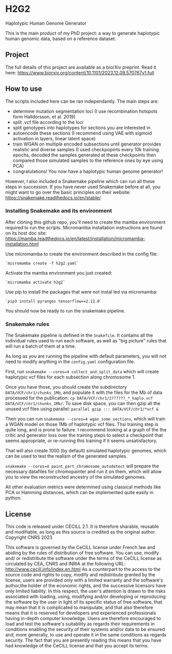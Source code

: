 # H2G2
Haplotypic Human Genome Generator

This is the main product of my PhD project: a way to generate haplotypic human genomic data, based on a reference dataset.

## Project
The full details of this project are available as a biorXiv preprint. Read it here: https://www.biorxiv.org/content/10.1101/2023.12.08.570767v1.full

## How to use 
The scripts included here can be ran independantly. The main steps are:
 - determine mutation segmentation loci (I use recombination hotspots form Halldorsson, et al. 2019)
 - split .vcf file according to the loci
 - split genotypes into haplotypes for sections you are interested in
 - autoencode these sections (I recommend using VAE with sigmoid activation in layers, linear latent space)
 - train WGAN on multiple encoded subsections until generator provides realistic and diverse samples (I used checkpopints every 10k training epochs, decoded the samples generated at these checkpoints then compared those simulated samples to the reference ones by eye using PCA)
 - congratulations! You now have a haplotypic human genome generator!

However, I also included a Snakemake pipeline which can run all these steps in succession.  If you have never used Snakemake before at all, you might want to go over the basic principles on their website: https://snakemake.readthedocs.io/en/stable/

### Installing Snakemake and its environment
After cloning this github repo, you'll need to create the mamba environment required to run the scripts. Micromamba installation instructions are found on its host doc site: https://mamba.readthedocs.io/en/latest/installation/micromamba-installation.html

Use micromamba to create the environment described in the config file: 

    `micromamba create -f h2g2.yaml`
    
Activate the mamba environment you just created:

    `micromamba activate h2g2`
Use pip to install the packages that were not instal
led via micromamba:

    `pip3 install pyranges tensorflow==2.12.0`
    
You should now be ready to run the snakemake pipeline.

### Snakemake rules
The Snakemake pipeline is defined in the `Snakefile`. It contains all the individual rules used to run each software, as well as "big picture" rules that will run a batch of them at a time.

As long as you are running the pipeline with default parameters, you will not need to modify anything in the `config.yaml` configuration file. 

First, run `snakemake --cores=4 collect_and_split_data` which will create haplotypic vcf files for each subsection along chromosome 1.

Once you have those, you should create the subdirectory `DATA/VCF/chr1/chunks_1Mb`, and populate it with the files for the Mb of data processed for the publication: `cp DATA/VCF/chr1/2??????_*_haplo.vcf DATA/VCF/chr1/chunks_1Mb/`. To save disk space, you can then gzip all the unused vcf files using parallel: `parallel gzip ::: DATA/VCF/chr1/*vcf &`

Then you can run `snakemake --cores=4 wgan_some_sections`, which will train a WGAN model on those 1Mb of haplotypic vcf files. Thsi training step is quite long, and is prone to failure. I recommend looking at a graph of the the critic and generator loss over the training steps to select a checkpoint that seems appropriate, or re-running this training if it seems unsatisfactory.

That will also create 1000 (by default) simulated haplotypic genomes, which can be used to test the realism of the generated samples.

`snakemake --cores=4 paint_part_chromosome_autodetect` will prepare the necessary datafiles for chromopainter and run it on them, which will allow you to view the reconstructed ancestry of the simulated genomes.

All other evaluation metrics were determined using classical methods like PCA or Hamming distances, which can be implemented quite easily in python.

## License
This code is released under CECILL 2.1. It is therefore sharable, reusable and modifiable, as long as this source is credited as the original author.
Copyright CNRS 2023

This software is governed by the CeCILL  license under French law and abiding
by the rules of distribution of free software. You can use, modify and/ or
redistribute the software under the terms of the CeCILL license as circulated
by CEA, CNRS and INRIA at the following URL:
http://www.cecill.info/index.en.html
As a counterpart to the access to the source code and  rights to copy, modify
and redistribute granted by the license, users are provided only with a limited
warranty  and the software's author,the holder of the economic rights, and the
successive licensors have only limited liability.
In this respect, the user's attention is drawn to the risks associated with
loading, using, modifying and/or developing or reproducing the software by the
user in light of its specific status of free software, that may mean  that it
is complicated to manipulate, and that also therefore means  that it is
reserved for developers  and  experienced professionals having in-depth
computer knowledge. Users are therefore encouraged to load and test the
software's suitability as regards their requirements in conditions enabling
the security of their systems and/or data to be ensured and, more generally,
to use and operate it in the same conditions as regards security.
The fact that you are presently reading this means that you have had knowledge
of the CeCILL license and that you accept its terms.



